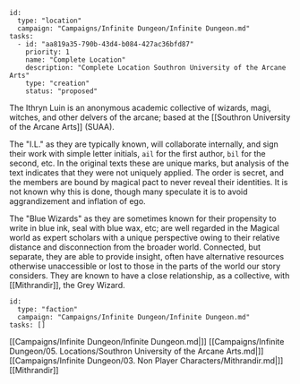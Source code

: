 
```RpgManager4
id: 
  type: "location"
  campaign: "Campaigns/Infinite Dungeon/Infinite Dungeon.md"
tasks: 
  - id: "aa819a35-790b-43d4-b084-427ac36bfd87"
    priority: 1
    name: "Complete Location"
    description: "Complete Location Southron University of the Arcane Arts"
    type: "creation"
    status: "proposed"
```

The Ithryn Luin is an anonymous academic collective of wizards, magi, witches, and other delvers of the arcane; based at
the [[Southron University of the Arcane Arts]] (SUAA).

The "I.L." as they are typically known, will collaborate internally, and sign their work with simple letter initials,
`ail` for the first author, `bil` for the second, etc. In the original texts these are unique marks, but analysis of the
text indicates that they were not uniquely applied. The order is secret, and the members are bound by magical pact to
never reveal their identities. It is not known why this is done, though many speculate it is to avoid aggrandizement and
inflation of ego.

The "Blue Wizards" as they are sometimes known for their propensity to write in blue ink, seal with blue wax, etc; are
well regarded in the Magical world as expert scholars with a unique perspective owing to their relative distance and
disconnection from the broader world. Connected, but separate, they are able to provide insight, often have alternative
resources otherwise unaccessible or lost to those in the parts of the world our story considers. They are known to have
a close relationship, as a collective, with [[Mithrandir]], the Grey Wizard.

```RpgManager4
id: 
  type: "faction"
  campaign: "Campaigns/Infinite Dungeon/Infinite Dungeon.md"
tasks: []
```

[[Campaigns/Infinite Dungeon/Infinite Dungeon.md|]]
[[Campaigns/Infinite Dungeon/05. Locations/Southron University of the Arcane Arts.md|]]
[[Campaigns/Infinite Dungeon/03. Non Player Characters/Mithrandir.md|]]
[[Mithrandir]]